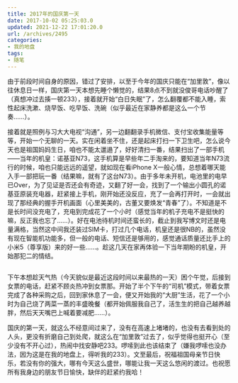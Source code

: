 ```yaml
---
title: 2017年的国庆第一天
date: 2017-10-02 05:25:03.0
updated: 2021-12-22 17:01:20.0
url: /archives/2495
categories: 
- 我的地盘
tags: 
- 随笔
---
```


<p>由于前段时间自身的原因，错过了安排，以至于今年的国庆只能在“加里敦”，像以往休息日一样，国庆第一天本想先睡个懒觉的，结果8点不到就没俊哥电话吵醒了（真想冲过去揍一顿233），接着就开始“白日失眠”了，怎么翻覆都不能入睡，索性起床洗漱、烧早饭、吃早饭、洗碗（似乎最近在家静养都是这么一个节奏……）。</p><p>接着就是照例与习大大电视“沟通”，另一边翻翻录手机微信、支付宝收集能量等等，开始一个无聊的一天。实在闲着坐不住，还是起床打扫一下卫生吧，怎么说今天也是祖国妈妈生日，咱也不能太邋遢了，好好清扫一番，结果扫出了一部手机——当年的机皇：诺基亚N73，这手机算是早些年二手淘来的，要知道当年N73流行的时候，咱也只能远远的遥望，就如现在看iPhone X一般心情，总想着哪天能入手一部把玩一番（结果嘛，就有了这台N73）。由于多年未开机，电池里的电早已Over，为了见证是否还会有奇迹，又翻了好一会，找到了一个输出小圆孔的诺基亚原装充电器，赶紧接上手机，刚开始还没反应，充了一会再打开时，一会就出现了那经典的握手开机画面（心里美美的，古董又要焕发“青春”了）。不知道是不是长时间没充电了，充电到完成花了一个小时（感觉当年的机子充电不是挺快的嘛，反正我也忘了……）。好在电池待机时间还蛮长的，截止到我写博文时还是电量满格，当然这中间我还装过SIM卡，打过几个电话，机皇还是很NB的，虽然没有现在智能机功能多，但一般的电话、短信还是够用的，感觉通话质量还比手上的小米5（尊享版）来的好一些……。趁这几天在家再体验一下当年期盼的机皇，开始那犯二的情结。</p><p><img src="https://oft4n5tq6.qnssl.com/image/1/77/742237edeebe03686b1ca1e5e4473.jpg" alt="" title=""></p><p>下午本想趁天气热（今天貌似是最近这段时间以来最热的一天）困个午觉，后接到女票的电话，赶紧不顾炎热冲到女票那。开始了半个下午的“司机”模式，带着女票完成了各种采购之后，回到家休息了一会，便又开始我的“大厨”生活，花了一个小时为自己烧了两菜一蒸的丰盛晚餐（都开始佩服我自己了，活生生的把自己越养越胖，然后天天嘴巴上喊着要减肥……）。</p><p>国庆的第一天，就这么不经意间过来了，没有在高速上堵堵的，也没有去看到处的人头，更没有折磨自己到处爬，就这么在“加里敦”过去了，似乎觉得也挺开心（至少没有不开心过），热闹中找安静吧233。啰嗦到此也该结束了（嫌我啰嗦也没办法，因为这是在我的地盘上，得听我的233）。文至最后，祝福祖国母亲节日快乐，若没有你的强大，哪有今天这么盛世，哪能让我一天这么悠闲的渡过。也祝愿所有我身边的朋友节日愉快，缺伴的赶紧约我哈！</p>